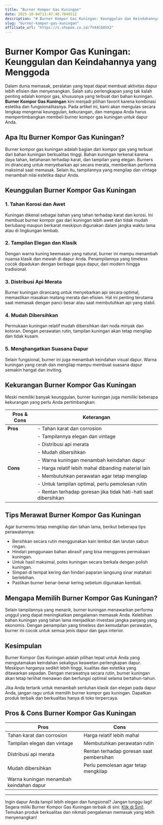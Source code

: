 ```yaml
---
title: "Burner Kompor Gas Kuningan"
date: 2025-10-04T13:47:40.704451Z
description: "# Burner Kompor Gas Kuningan: Keunggulan dan Keindahannya yang Menggoda..."
slug: "burner-kompor-gas-kuningan"
affiliate_url: "https://s.shopee.co.id/7V44C68VX2"
---
```

# Burner Kompor Gas Kuningan: Keunggulan dan Keindahannya yang Menggoda

Dalam dunia memasak, peralatan yang tepat dapat membuat aktivitas dapur lebih efisien dan menyenangkan. Salah satu perlengkapan yang tak kalah penting adalah kompor gas, khususnya yang terbuat dari bahan kuningan. **Burner Kompor Gas Kuningan** kini menjadi pilihan favorit karena kombinasi estetika dan fungsionalitasnya. Pada artikel ini, kami akan mengulas secara lengkap mengenai keunggulan, kekurangan, dan mengapa Anda harus mempertimbangkan membeli burner kompor gas kuningan untuk dapur Anda.

## Apa Itu Burner Kompor Gas Kuningan?

Burner kompor gas kuningan adalah bagian dari kompor gas yang terbuat dari bahan kuningan berkualitas tinggi. Bahan kuningan terkenal karena daya tahan, ketahanan terhadap karat, dan tampilan yang elegan. Burners ini dirancang untuk menyebarkan api secara merata, memberikan performa maksimal saat memasak. Selain itu, tampilannya yang mengilap dan vintage menambah nilai estetika dapur Anda.

## Keunggulan Burner Kompor Gas Kuningan

### 1. **Tahan Korosi dan Awet**

Kuningan dikenal sebagai bahan yang tahan terhadap karat dan korosi. Ini membuat burner kompor gas dari kuningan lebih awet dan tidak mudah berlubang maupun berkarat meskipun digunakan dalam jangka waktu lama atau di lingkungan lembab.

### 2. **Tampilan Elegan dan Klasik**

Dengan warna kuning keemasan yang natural, burner ini mampu menambah nuansa klasik dan mewah di dapur Anda. Penampilannya yang timeless cocok dipadukan dengan berbagai gaya dapur, dari modern hingga tradisional.

### 3. **Distribusi Api Merata**

Burner kuningan dirancang untuk menyebarkan api secara optimal, memastikan masakan matang merata dan efisien. Hal ini penting terutama saat memasak dengan panci besar atau saat membutuhkan api yang stabil.

### 4. **Mudah Dibersihkan**

Permukaan kuningan relatif mudah dibersihkan dari noda minyak dan kotoran. Dengan perawatan rutin, tampilan kuningan akan tetap mengilap dan tidak kusam.

### 5. **Menghangatkan Suasana Dapur**

Selain fungsional, burner ini juga menambah keindahan visual dapur. Warna kuningan yang cerah dan mengilap mampu membuat suasana dapur semakin hangat dan inviting.

## Kekurangan Burner Kompor Gas Kuningan

Meski memiliki banyak keunggulan, burner kuningan juga memiliki beberapa kekurangan yang perlu Anda pertimbangkan:

| **Pros & Cons**                     | **Keterangan**                                                   |
|-------------------------------------|-------------------------------------------------------------------|
| **Pros**                          | - Tahan karat dan corrosion                                    |
|                                   | - Tampilannya elegan dan vintage                                |
|                                   | - Distribusi api merata                                       |
|                                   | - Mudah dibersihkan                                               |
|                                   | - Warna kuningan menambah keindahan dapur                     |
| **Cons**                          | - Harga relatif lebih mahal dibanding material lain           |
|                                   | - Membutuhkan perawatan agar tetap mengilap                      |
|                                   | - Untuk tampilan optimal, perlu pemolesan rutin                   |
|                                   | - Rentan terhadap goresan jika tidak hati-hati saat dibersihkan |

## Tips Merawat Burner Kompor Gas Kuningan

Agar burnermu tetap mengkilap dan tahan lama, berikut beberapa tips perawatannya:

- Bersihkan secara rutin menggunakan kain lembut dan larutan sabun ringan.
- Hindari penggunaan bahan abrasif yang bisa menggores permukaan kuningan.
- Untuk hasil maksimal, poles kuningan secara berkala dengan polish kuningan.
- Simpan di tempat kering dan hindari paparan langsung sinar matahari berlebihan.
- Pastikan burner benar-benar kering sebelum digunakan kembali.

## Mengapa Memilih Burner Kompor Gas Kuningan?

Selain tampilannya yang menarik, burner kuningan menawarkan performa unggul yang dapat meningkatkan pengalaman memasak Anda. Kelebihan bahan kuningan yang tahan lama menjadikan investasi jangka panjang yang ekonomis. Dengan penampilan yang timeless dan kemudahan perawatan, burner ini cocok untuk semua jenis dapur dan gaya interior.

## Kesimpulan

Burner Kompor Gas Kuningan adalah pilihan tepat untuk Anda yang mengutamakan keindahan sekaligus keawetan perlengkapan dapur. Meskipun harganya sedikit lebih tinggi, kualitas dan estetika yang ditawarkan sepadan. Dengan merawatnya secara rutin, burner kuningan akan tetap terlihat menawan dan berfungsi optimal selama bertahun-tahun.

Jika Anda tertarik untuk menambah sentuhan klasik dan elegan pada dapur Anda, jangan ragu untuk memilih burner kompor gas kuningan. Dapatkan produk terbaik dan berkualitas hanya di toko terpercaya.

## Pros & Cons Burner Kompor Gas Kuningan

| **Pros**                                    | **Cons**                                                       |
|----------------------------------------------|----------------------------------------------------------------|
| Tahan karat dan corrosion                  | Harga relatif lebih mahal                                    |
| Tampilan elegan dan vintage                 | Membutuhkan perawatan rutin                                  |
| Distribusi api merata                        | Rentan terhadap goresan saat pembersihan                     |
| Mudah dibersihkan                            | Perlu pemolesan agar tetap mengkilap                         |
| Warna kuningan menambah keindahan dapur     |                                                                |

---

Ingin dapur Anda tampil lebih elegan dan fungsional? Jangan tunggu lagi! Segera miliki Burner Kompor Gas Kuningan terbaik di sini: [Klik di Sini!](https://s.shopee.co.id/7V44C68VX2). Temukan produk berkualitas dan nikmati pengalaman memasak yang lebih menyenangkan!
